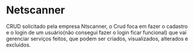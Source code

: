 # Netscanner
CRUD solicitado pela empresa Ntscanner, o Crud foca em fazer o cadastro e o login de um usuário(não consegui fazer o login ficar funcional) que vai gerenciar serviços feitos, que podem ser criados, visualizados, alterados e excluídos.
